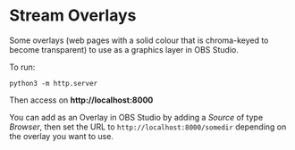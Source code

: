 # Stream Overlays

Some overlays (web pages with a solid colour that is chroma-keyed to become transparent) to use as a graphics layer in OBS Studio.

To run:

    python3 -m http.server

Then access on **http://localhost:8000**

You can add as an Overlay in OBS Studio by adding a _Source_ of type _Browser_, then set the URL to `http://localhost:8000/somedir` depending on the overlay you want to use.
